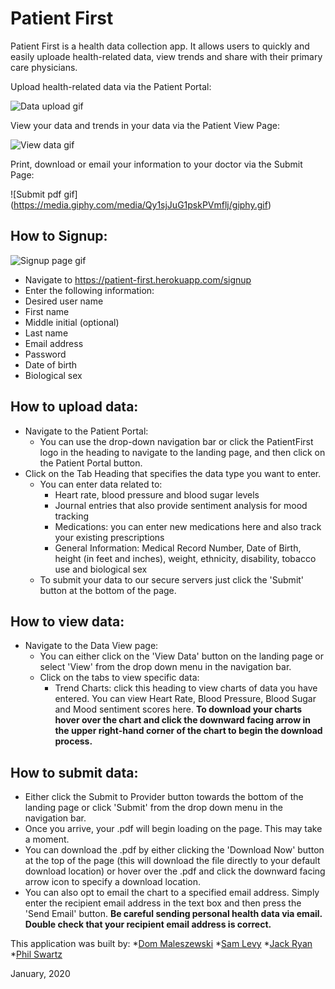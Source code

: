 # Patient First

Patient First is a health data collection app. It allows users to quickly and easily uploade health-related data, view trends and share with their primary care physicians.

Upload health-related data via the Patient Portal:

![Data upload gif](https://media.giphy.com/media/TgsNUw53zXmPzbMnJz/giphy.gif)

View your data and trends in your data via the Patient View Page:

![View data gif](https://media.giphy.com/media/S9oAafwUpkfwfVUvGk/giphy.gif)

Print, download or email your information to your doctor via the Submit Page:

![Submit pdf gif]
(https://media.giphy.com/media/Qy1sjJuG1pskPVmflj/giphy.gif)

## How to Signup:

![Signup page gif](https://media.giphy.com/media/lOlCOq9qDrltJq6KfC/giphy.gif)

* Navigate to https://patient-first.herokuapp.com/signup
* Enter the following information:
 * Desired user name
 * First name
 * Middle initial (optional)
 * Last name
 * Email address
 * Password
 * Date of birth
 * Biological sex

## How to upload data:

* Navigate to the Patient Portal: 
  * You can use the drop-down navigation bar or click the PatientFirst logo in the heading to navigate to the landing page, and then click on the Patient Portal button.
* Click on the Tab Heading that specifies the data type you want to enter.
  * You can enter data related to:
    * Heart rate, blood pressure and blood sugar levels
    * Journal entries that also provide sentiment analysis for mood tracking
    * Medications: you can enter new medications here and also track your existing prescriptions
    * General Information: Medical Record Number, Date of Birth, height (in feet and inches), weight, ethnicity, disability, tobacco use and biological sex
  * To submit your data to our secure servers just click the 'Submit' button at the bottom of the page.
  
## How to view data: 

* Navigate to the Data View page:
  * You can either click on the 'View Data' button on the landing page or select 'View' from the drop down menu in the navigation bar.
  * Click on the tabs to view specific data:
    * Trend Charts: click this heading to view charts of data you have entered. You can view Heart Rate, Blood Pressure, Blood Sugar and Mood sentiment scores here. **To download your charts hover over the chart and click the downward facing arrow in the upper right-hand corner of the chart to begin the download process.** 

## How to submit data:

* Either click the Submit to Provider button towards the bottom of the landing page or click 'Submit' from the drop down menu in the navigation bar.
* Once you arrive, your .pdf will begin loading on the page. This may take a moment. 
* You can download the .pdf by either clicking the 'Download Now' button at the top of the page (this will download the file directly to your default download location) or hover over the .pdf and click the downward facing arrow icon to specify a download location.
* You can also opt to email the chart to a specified email address. Simply enter the recipient email address in the text box and then press the 'Send Email' button. **Be careful sending personal health data via email. Double check that your recipient email address is correct.**


This application was built by:
*[Dom Maleszewski](https://github.com/maleszewskid)
*[Sam Levy](https://github.com/Slevy239)
*[Jack Ryan](https://github.com/JackRyan1989)
*[Phil Swartz](https://github.com/pswartz66) 

January, 2020
